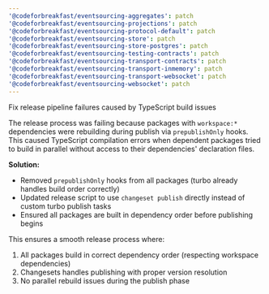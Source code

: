 ```yaml
---
'@codeforbreakfast/eventsourcing-aggregates': patch
'@codeforbreakfast/eventsourcing-projections': patch
'@codeforbreakfast/eventsourcing-protocol-default': patch
'@codeforbreakfast/eventsourcing-store': patch
'@codeforbreakfast/eventsourcing-store-postgres': patch
'@codeforbreakfast/eventsourcing-testing-contracts': patch
'@codeforbreakfast/eventsourcing-transport-contracts': patch
'@codeforbreakfast/eventsourcing-transport-inmemory': patch
'@codeforbreakfast/eventsourcing-transport-websocket': patch
'@codeforbreakfast/eventsourcing-websocket': patch
---
```


Fix release pipeline failures caused by TypeScript build issues

The release process was failing because packages with `workspace:*` dependencies were rebuilding during publish via `prepublishOnly` hooks. This caused TypeScript compilation errors when dependent packages tried to build in parallel without access to their dependencies' declaration files.

**Solution:**

- Removed `prepublishOnly` hooks from all packages (turbo already handles build order correctly)
- Updated release script to use `changeset publish` directly instead of custom turbo publish tasks
- Ensured all packages are built in dependency order before publishing begins

This ensures a smooth release process where:

1. All packages build in correct dependency order (respecting workspace dependencies)
2. Changesets handles publishing with proper version resolution
3. No parallel rebuild issues during the publish phase
